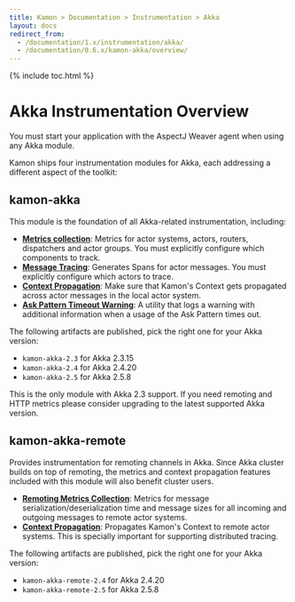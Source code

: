 ```yaml
---
title: Kamon > Documentation > Instrumentation > Akka
layout: docs
redirect_from:
  - /documentation/1.x/instrumentation/akka/
  - /documentation/0.6.x/kamon-akka/overview/
---
```


{% include toc.html %}

Akka Instrumentation Overview
=============================

<p class="alert alert-info">
You must start your application with the AspectJ Weaver agent when using any Akka module.
</p>

Kamon ships four instrumentation modules for Akka, each addressing a different aspect of the toolkit:


## kamon-akka

This module is the foundation of all Akka-related instrumentation, including:

* __[Metrics collection][metrics]__: Metrics for actor systems, actors, routers, dispatchers and actor groups. You must
  explicitly configure which components to track.
* __[Message Tracing][tracing]__: Generates Spans for actor messages. You must explicitly configure which actors to
  trace.
* __[Context Propagation][context]__: Make sure that Kamon's Context gets propagated across actor messages in the local
  actor system.
* __[Ask Pattern Timeout Warning][ask-pattern-warning]__: A utility that logs a warning with additional information when
  a usage of the Ask Pattern times out.

The following artifacts are published, pick the right one for your Akka version:

  * `kamon-akka-2.3` for Akka 2.3.15
  * `kamon-akka-2.4` for Akka 2.4.20
  * `kamon-akka-2.5` for Akka 2.5.8

<p class="alert alert-warning">
This is the only module with Akka 2.3 support. If you need remoting and HTTP metrics please consider upgrading to the
latest supported Akka version.
</p>

## kamon-akka-remote

Provides instrumentation for remoting channels in Akka. Since Akka cluster builds on top of remoting, the metrics and
context propagation features included with this module will also benefit cluster users.

* __[Remoting Metrics Collection][remoting-metrics]__: Metrics for message serialization/deserialization time and
  message sizes for all incoming and outgoing messages to remote actor systems.
* __[Context Propagation][context]__: Propagates Kamon's Context to remote actor systems. This is specially important
  for supporting distributed tracing.

The following artifacts are published, pick the right one for your Akka version:

  * `kamon-akka-remote-2.4` for Akka 2.4.20
  * `kamon-akka-remote-2.5` for Akka 2.5.8


[metrics]: ./metrics/
[context]: ./context-propagation/
[tracing]: ./tracing/
[ask-pattern-warning]: ./ask-pattern-timeout-warning/
[remoting-metrics]: ./metrics/#remoting-metrics
